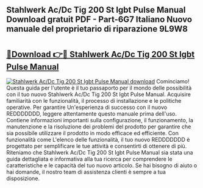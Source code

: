 ## Stahlwerk Ac/Dc Tig 200 St Igbt Pulse Manual Download gratuit PDF - Part-6G7 Italiano Nuovo manuale del proprietario di riparazione 9L9W8

# <h2><a href="http://dfe5txv.blite.top/?on=Stahlwerk+Ac%2fDc+Tig+200+St+Igbt+Pulse+Manual">🔗Download 👉🔴 Stahlwerk Ac/Dc Tig 200 St Igbt Pulse Manual</a></h2>

[![Stahlwerk Ac/Dc Tig 200 St Igbt Pulse Manual download](https://i.imgur.com/lujVjoI.png)](http://dfe5txv.blite.top/?on=Stahlwerk+Ac%2fDc+Tig+200+St+Igbt+Pulse+Manual)
Cominciamo! Questa guida per l'utente è il tuo passaporto per il mondo delle possibilità con il tuo nuovo Stahlwerk Ac/Dc Tig 200 St Igbt Pulse Manual. Acquisire familiarità con le funzionalità, il processo di installazione e le politiche operative. Per garantire Un'esperienza di successo con il nuovo REDDDDDDD, leggere attentamente questo manuale prima dell'uso. Contiene informazioni importanti sulla configurazione, il funzionamento, la manutenzione e la risoluzione dei problemi del prodotto per garantire che sia possibile utilizzare il prodotto in modo efficace ed efficiente. Con funzionalità come L'elenco delle funzionalità, il tuo nuovo REDDDDDDD è progettato per semplificare le tue attività e consentirti di ottenere di più. Riteniamo che Stahlwerk Ac/Dc Tig 200 St Igbt Pulse Manual sia stata una guida dettagliata e informativa alla tua ricerca per comprendere le caratteristiche e le capacità del tuo nuovo articolo. Se hai bisogno di aiuto o hai domande, il nostro team di assistenza clienti è sempre a tua disposizione.
